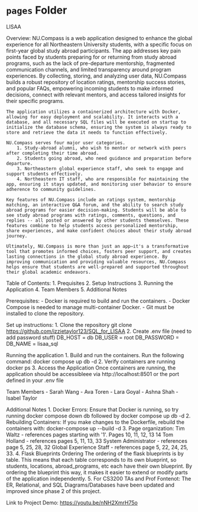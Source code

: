 # `pages` Folder

LISAA

Overview: 
    NU.Compass is a web application designed to enhance the global experience for all Northeastern University students, with a specific focus on first-year global study abroad participants. The app addresses key pain points faced by students preparing for or returning from study abroad programs, such as the lack of pre-departure mentorship, fragmented communication channels, and limited transparency around program experiences. By collecting, storing, and analyzing user data, NU.Compass builds a robust repository of location ratings, mentorship success stories, and popular FAQs, empowering incoming students to make informed decisions, connect with relevant mentors, and access tailored insights for their specific programs. 

    The application utilizes a containerized architecture with Docker, allowing for easy deployment and scalability. It interacts with a database, and all necessary SQL files will be executed on startup to initialize the database schema, ensuring the system is always ready to store and retrieve the data it needs to function effectively.

    NU.Compass serves four major user categories. 
        1. Study-abroad alumni, who wish to mentor or network with peers after completing their time abroad.
        2. Students going abroad, who need guidance and preparation before departure. 
        3. Northeastern global experience staff, who seek to engage and support students effectively.
        4. Northeastern IT staff, who are responsible for maintaining the app, ensuring it stays updated, and monitoring user behavior to ensure adherence to community guidelines.
        
    Key features of NU.Compass include an ratings system, mentorship matching, an interactive Q&A forum, and the ability to search study abroad programs for easier decision-making. Students will be able to see study abroad programs with ratings, comments, questions, and replies -- all posted or answered by other students themselves. These features combine to help students access personalized mentorship, share experiences, and make confident choices about their study abroad journey.

    Ultimately, NU.Compass is more than just an app—it's a transformative tool that promotes informed choices, fosters peer support, and creates lasting connections in the global study abroad experience. By improving communication and providing valuable resources, NU.Compass helps ensure that students are well-prepared and supported throughout their global academic endeavors.


Table of Contents: 
    1. Prequisites 
    2. Setup Instructions 
    3. Running the Application 
    4. Team Members 
    5. Additional Notes 

Prerequisites: 
    - Docker is required to build and run the containers. 
    - Docker Compose is needed to manage multi-container Docker. 
    - Git must be installed to clone the repository. 

Set up instructions: 
    1. Clone the repository
        git clone https://github.com/izzietaylor123/SQL_for_LISAA
    2. Create .env file (need to  add password stuff) 
        DB_HOST = db 
        DB_USER = root 
        DB_PASSWORD = 
        DB_NAME = lisaa_sql

Running the application 
    1. Build and run the containers. 
        Run the following command: docker compose up db -d 
    2. Verify containers are running 
        docker ps 
    3. Access the Application 
        Once containers are running, the application should be accessibleee via http://localhost:8501 or the port defined in your .env file

Team Members
    - Sarah Wang 
    - Ava Toren 
    - Lara Goyal 
    - Ashna Shah 
    - Isabel Taylor 

Additional Notes 
    1. Docker Errors: 
        Ensure that Docker is running, so try running docker compose down db followed by docker compose up db -d
    2. Rebuilding Containers: 
        If  you make changes to the Dockerfile, rebuild the containers with: docker-compose up --build -d
    3. Page organization:
        Tim Waltz - references pages starting with '1'. Pages 10, 11, 12, 13 14
        Tom Holland - references pages 5, 11, 13, 33
        System Administrator - references page 5, 25, 28, 32
        Global Experience Staff - references page 5, 22, 24, 25, 33.
    4. Flask Blueprints Ordering 
        The ordering of the flask blueprints is by table. This means that each table corresponds to its own blueprint, so students, locations, abroad_programs, etc each have their own blueprint. By ordering the blueprint this way, it makes it easier to extend or modify parts of the application independently. 
    5. For CS3200 TAs and Prof Fontenot: The ER, Relational, and SQL Diagrams/Databases have been updated and improved since phase 2 of this project. 
        
Link to Project Demo: https://youtu.be/nNH2XmrH75o